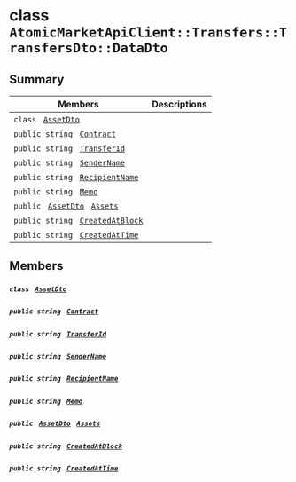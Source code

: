 # class `AtomicMarketApiClient::Transfers::TransfersDto::DataDto` 

## Summary

 Members                                | Descriptions                                
----------------------------------------|---------------------------------------------
`class ` [`AssetDto`](.github/workflows/documentation/md/AtomicMarketApiClient--Transfers--TransfersDto--DataDto--AssetDto.md#class_atomic_market_api_client_1_1_transfers_1_1_transfers_dto_1_1_data_dto_1_1_asset_dto)        | 
`public string ` [`Contract`](#class_atomic_market_api_client_1_1_transfers_1_1_transfers_dto_1_1_data_dto_1a9b4baf8484b98d89513d7776a8877d0e) | 
`public string ` [`TransferId`](#class_atomic_market_api_client_1_1_transfers_1_1_transfers_dto_1_1_data_dto_1ae0356ef01297668f0e8ec4ea8fed2c71) | 
`public string ` [`SenderName`](#class_atomic_market_api_client_1_1_transfers_1_1_transfers_dto_1_1_data_dto_1a8435cbd7a4dda595164d4ff47d4f4525) | 
`public string ` [`RecipientName`](#class_atomic_market_api_client_1_1_transfers_1_1_transfers_dto_1_1_data_dto_1a4db149de8d9e2720942cc478bf9b67e2) | 
`public string ` [`Memo`](#class_atomic_market_api_client_1_1_transfers_1_1_transfers_dto_1_1_data_dto_1ae120ff01d30f40e9771e30e58f1a1d7f) | 
`public ` [`AssetDto`](.github/workflows/documentation/md/AtomicMarketApiClient--Transfers--TransfersDto--DataDto--AssetDto.md#class_atomic_market_api_client_1_1_transfers_1_1_transfers_dto_1_1_data_dto_1_1_asset_dto)` ` [`Assets`](#class_atomic_market_api_client_1_1_transfers_1_1_transfers_dto_1_1_data_dto_1af4eeb79abe4abf6489007349e93616f9) | 
`public string ` [`CreatedAtBlock`](#class_atomic_market_api_client_1_1_transfers_1_1_transfers_dto_1_1_data_dto_1a022adc431e5845376e250208a999e12d) | 
`public string ` [`CreatedAtTime`](#class_atomic_market_api_client_1_1_transfers_1_1_transfers_dto_1_1_data_dto_1a4cb9b4aaa1372df6dc2bb7d8f4916403) | 

## Members

##### `class ` [`AssetDto`](.github/workflows/documentation/md/AtomicMarketApiClient--Transfers--TransfersDto--DataDto--AssetDto.md#class_atomic_market_api_client_1_1_transfers_1_1_transfers_dto_1_1_data_dto_1_1_asset_dto) 

##### `public string ` [`Contract`](#class_atomic_market_api_client_1_1_transfers_1_1_transfers_dto_1_1_data_dto_1a9b4baf8484b98d89513d7776a8877d0e) 

##### `public string ` [`TransferId`](#class_atomic_market_api_client_1_1_transfers_1_1_transfers_dto_1_1_data_dto_1ae0356ef01297668f0e8ec4ea8fed2c71) 

##### `public string ` [`SenderName`](#class_atomic_market_api_client_1_1_transfers_1_1_transfers_dto_1_1_data_dto_1a8435cbd7a4dda595164d4ff47d4f4525) 

##### `public string ` [`RecipientName`](#class_atomic_market_api_client_1_1_transfers_1_1_transfers_dto_1_1_data_dto_1a4db149de8d9e2720942cc478bf9b67e2) 

##### `public string ` [`Memo`](#class_atomic_market_api_client_1_1_transfers_1_1_transfers_dto_1_1_data_dto_1ae120ff01d30f40e9771e30e58f1a1d7f) 

##### `public ` [`AssetDto`](.github/workflows/documentation/md/AtomicMarketApiClient--Transfers--TransfersDto--DataDto--AssetDto.md#class_atomic_market_api_client_1_1_transfers_1_1_transfers_dto_1_1_data_dto_1_1_asset_dto)` ` [`Assets`](#class_atomic_market_api_client_1_1_transfers_1_1_transfers_dto_1_1_data_dto_1af4eeb79abe4abf6489007349e93616f9) 

##### `public string ` [`CreatedAtBlock`](#class_atomic_market_api_client_1_1_transfers_1_1_transfers_dto_1_1_data_dto_1a022adc431e5845376e250208a999e12d) 

##### `public string ` [`CreatedAtTime`](#class_atomic_market_api_client_1_1_transfers_1_1_transfers_dto_1_1_data_dto_1a4cb9b4aaa1372df6dc2bb7d8f4916403) 

